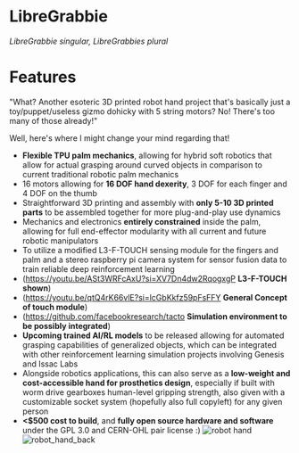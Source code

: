 # LibreGrabbie
*LibreGrabbie singular, LibreGrabbies plural*


# Features
"What? Another esoteric 3D printed robot hand project that's basically just a toy/puppet/useless gizmo dohicky with 5 string motors? No! There's too many of those already!"

Well, here's where I might change your mind regarding that!

- **Flexible TPU palm mechanics**, allowing for hybrid soft robotics that allow for actual grasping around curved objects in comparison to current traditional robotic palm mechanics
- 16 motors allowing for **16 DOF hand dexerity**, 3 DOF for each finger and 4 DOF on the thumb
- Straightforward 3D printing and assembly with **only 5-10 3D printed parts** to be assembled together for more plug-and-play use dynamics
- Mechanics and electronics **entirely constrained** inside the palm, allowing for full end-effector modularity with all current and future robotic manipulators
- To utilize a modified L3-F-TOUCH sensing module for the fingers and palm and a stereo raspberry pi camera system for sensor fusion data to train reliable deep reinforcement learning 
- (https://youtu.be/ASt3WRFcAxU?si=XV7Dn4dw2RqogxgP **L3-F-TOUCH shown**) 
- (https://youtu.be/qtQ4rK66vlE?si=lcGbKkfz59pFsFFY **General Concept of touch module**) 
- (https://github.com/facebookresearch/tacto **Simulation environment to be possibly integrated**)
- **Upcoming trained AI/RL models** to be released allowing for automated grasping capabilities of generalized objects, which can be integrated with other reinforcement learning simulation projects involving Genesis and Issac Labs
- Alongside robotics applications, this can also serve as a **low-weight and cost-accessible hand for prosthetics design**, especially if built with worm drive gearboxes human-level gripping strength, also given with a customizable socket system (hopefully also full copyleft) for any given person
- **<$500 cost to build**, and **fully open source hardware and software** under the GPL 3.0 and CERN-OHL pair license :)
![robot hand](https://github.com/user-attachments/assets/74bdee07-ca2a-47cd-8f38-99ab58790e74)
![robot_hand_back](https://github.com/user-attachments/assets/3834614a-edf5-4b00-b480-64521c76e71a)
